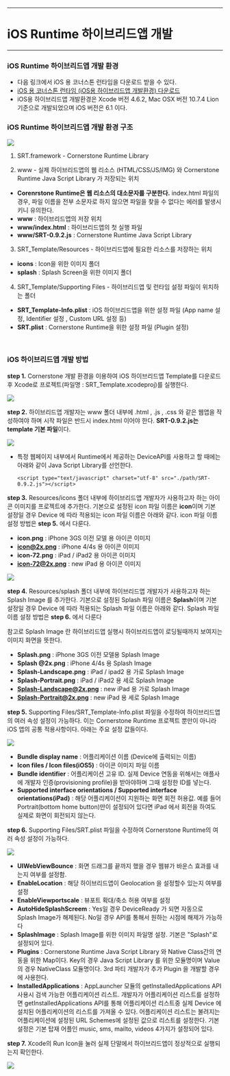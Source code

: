 <!--
{
	"id": 6300,
	"title": "iOS Runtime 하이브리드앱 개발",
	"outline": "iOS Runtime을 통하여 하이브리드앱을 개발하는 환경 및 절차를 설명한다.",
	"tags" : ["runtime"],
	"order": [6, 3],
	"thumbnail": "6.3.00.iOS.png"
}
-->

-------------------

# iOS Runtime 하이브리드앱 개발 

-------------------

### iOS Runtime 하이브리드앱 개발 환경

 - 다음 링크에서 iOS 용 코너스톤 런타임을 다운로드 받을 수 있다.
 - [iOS 용 코너스톤 런타임 (iOS용 하이브리드앱 개발환경) 다운로드](http://cornerstone.sktelecom.com/download/cornerstone-runtime-iOS-0.9.2.zip) 
 - iOS용 하이브리드앱 개발환경은 Xcode 버전 4.6.2, Mac OSX 버전 10.7.4 Lion 기준으로 개발되었으며 iOS 버전은 6.1 이다.

### iOS Runtime 하이브리드앱 개발 환경 구조  

![](./images/srt_project.png)

1) SRT.framework - Cornerstone Runtime Library

2) www - 실제 하이브리드앱의 웹 리소스 (HTML/CSS/JS/IMG) 와 Cornerstone Runtime Java Script Library 가 저장되는 위치 

-	**Corenrstone Runtime은 웹 리소스의 대소문자를 구분한다.** index.html 파일의 경우, 파일 이름을 전부 소문자로 하지 않으면 파일을 찾을 수 없다는 에러를 발생시키니 유의한다.
-	**www** : 하이브리드앱의 저장 위치 
-	**www/index.html** : 하이브리드앱의 첫 실행 파일
-	**www/SRT-0.9.2.js** : Cornerstone Runtime Java Script Library

3) SRT_Template/Resources - 하이브리드앱에 필요한 리소스를 저장하는 위치

-	**icons** : Icon을 위한 이미지 폴더
-	**splash** : Splash Screen을 위한 이미지 폴더


4) SRT_Template/Supporting Files - 하이브리드앱 및 런타임 설정 파일이 위치하는 폴더

-	**SRT_Template-Info.plist** : iOS 하이브리드앱을 위한 설정 파일 (App name 설정, Identifier 설정  , Custom URL 설정 등) 
-	**SRT.plist** : Cornerstone Runtime을 위한 설정 파일 (Plugin 설정) 

<br>

### iOS 하이브리드앱 개발 방법


**step 1.**  Cornerstone 개발 환경을 이용하여 iOS 하이브리드앱 Template를 다운로드 후 Xcode로 프로젝트(파일명 : SRT_Template.xcodeproj)를 실행한다. 

![](./images/openproject.jpg)

**step 2.**  하이브리드앱 개발자는 www 폴더 내부에 .html , .js , .css 와 같은 웹앱을 작성하여야 하며 시작 파일은 반드시 index.html 이어야 한다. **SRT-0.9.2.js는 template 기본 파일**이다. 

![](./images/index.jpg)

-	특정 웹페이지 내부에서 Runtime에서 제공하는 DeviceAPI를 사용하고 할 때에는 아래와 같이 Java Script Library를 선언한다.
 
	`<script type="text/javascript" charset="utf-8" src="./path/SRT-0.9.2.js"></script>`

**step 3.**  Resources/icons 폴더 내부에 하이브리드앱 개발자가 사용하고자 하는 아이콘 이미지를 프로젝트에 추가한다. 기본으로 설정된 icon 파일 이름은 **icon**이며 기본 설정일 경우 Device 에 따라 적용되는 icon 파일 이름은 아래와 같다. icon 파일 이름 설정 방법은 **step 5.** 에서 다룬다.

- **icon.png** : iPhone 3GS 이전 모델 용 아이콘 이미지
- **icon@2x.png** : iPhone 4/4s 용 아이콘 이미지
- **icon-72.png** : iPad / iPad2 용 아이콘 이미지
- **icon-72@2x.png** : new iPad 용 아이콘 이미지

![](./images/srt_resources.jpg)

**step 4.** Resources/splash 폴더 내부에 하이브리드앱 개발자가 사용하고자 하는 Splash Image 를 추가한다. 기본으로 설정된 Splash 파일 이름은 **Splash**이며 기본 설정일 경우 Device 에 따라 적용되는 Splash 파일 이름은 아래와 같다. Splash 파일 이름 설정 방법은 **step 6.** 에서 다룬다 

참고로 Splash Image 란 하이브리드앱 실행시 하이브리드앱이 로딩될때까지 보여지는 이미지 화면을 뜻한다.

- **Splash.png** : iPhone 3GS 이전 모델용 Splash Image
- **Splash @2x.png** : iPhone 4/4s 용 Splash Image
- **Splash-Landscape.png** : iPad / ipad2 용 가로 Splash Image
- **Splash-Portrait.png** : iPad / iPad2 용 세로 Splash Image
- **Splash-Landscape@2x.png** : new iPad 용 가로 Splash Image
- **Splash-Portrait@2x.png** : new iPad 용 세로 Splash Image

**step 5.** Supporting Files/SRT_Template-Info.plist 파일을 수정하여 하이브리드앱의 여러 속성 설정이 가능하다. 이는 Cornerstone Runtime 프로젝트 뿐만이 아니라 iOS 앱의 공통 적용사항이다. 아래는 주요 설정 값들이다.

![](./images/SRTTemplate_info.jpg)

- **Bundle display name** : 어플리케이션 이름 (Device에 출력되는 이름) 
- **Icon files / Icon files(iOS5)** : 아이콘 이미지 파일 이름
- **Bundle identifier** : 어플리케이션 고유 ID. 실제 Device 연동을 위해서는 애플사에 개발자 인증(provisioning profile)을 받아야하며 그때 설정한 ID를 넣는다.
- **Supported interface orientations / Supported interface orientations(iPad)** : 해당 어플리케이션이 지원하는 화면 회전 허용값. 예를 들어 Portrait(bottom home button)만이 설정되어 있다면 iPad 에서 회전을 하여도 실제로 화면이 회전되지 않는다.



**step 6.** Supporting Files/SRT.plist 파일을 수정하여 Cornerstone Runtime의 여러 속성 설정이 가능하다. 

![](./images/SRT.jpg)

- **UIWebViewBounce** : 화면 드래그를 끝까지 했을 경우 웹뷰가 바운스 효과를 내는지 여부를 설정함.
- **EnableLocation** : 해당 하이브리드앱이 Geolocation 을 설정할수 있는지 여부를 설정
- **EnableViewportscale** : 뷰포트 확대/축소 허용 여부를 설정
- **AutoHideSplashScreem** : Yes일 경우 DeviceReady 가 되면 자동으로 Splash Image가 해제된다. No일 경우 API를 통해서 원하는 시점에 해제가 가능하다
- **SplashImage** : Splash Image를 위한 이미지 파일명 설정. 기본은 "Splash"로 설정되어 있다.
- **Plugins** : Cornerstone Runtime Java Script Library 와 Native Class간의 연동을 위한 Map이다.
Key의 경우 Java Script Library 를 위한 모듈명이며 Value의 경우 NativeClass 모듈명이다.
3rd 파티 개발자가 추가 Plugin 을 개발할 경우에 사용한다.
- **InstalledApplications** : AppLauncher 모듈의 getInstalledApplications API 사용시 검색 가능한 어플리케이션 리스트. 개발자가 어플리케이션 리스트를 설정하면 getInstalledApplications API를 통해 어플리케이션 리스트중 실제 Device 에 설치된 어플리케이션의 리스트를 가져올 수 있다. 어플리케이션 리스트는 불려지는 어플리케이션에 설정된 URL Schemes에 설정된 값으로 리스트를 설정한다. 기본 설정은 기본 탑재 어플인 music, sms, mailto, videos 4가지가 설정되어 있다. 



**step 7.** Xcode의 Run Icon을 눌러 실제 단말에서 하이브리드앱이 정상적으로 실행되는지 확인한다. 

![](./images/run.png)

